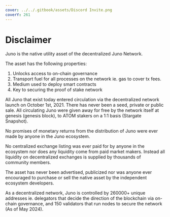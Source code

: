```yaml
---
cover: ../../.gitbook/assets/Discord Invite.png
coverY: 261
---
```


# Disclaimer

Juno is the native utility asset of the decentralized Juno Network.

The asset has the following properties:

1. Unlocks access to on-chain governance
2. Transport fuel for all processes on the network ie. gas to cover tx fees.
3. Medium used to deploy smart contracts
4. Key to securing the proof of stake network

All Juno that exist today entered circulation via the decentralized network launch on October 1st, 2021. There has never been a seed, private or public sale. All circulating Juno were given away for free by the network itself at genesis (genesis block), to ATOM stakers on a 1:1 basis (Stargate Snapshot).

No promises of monetary returns from the distribution of Juno were ever made by anyone in the Juno ecosystem.

No centralized exchange listing was ever paid for by anyone in the ecosystem nor does any liquidity come from paid market makers. Instead all liquidity on decentralized exchanges is supplied by thousands of community members.

The asset has never been advertised, publicized nor was anyone ever encouraged to purchase or sell the native asset by the independent ecosystem developers.

As a decentralized network, Juno is controlled by 260000+ unique addresses ie. delegators that decide the direction of the blockchain via on-chain governance, and 150 validators that run nodes to secure the network (As of May 2024).
